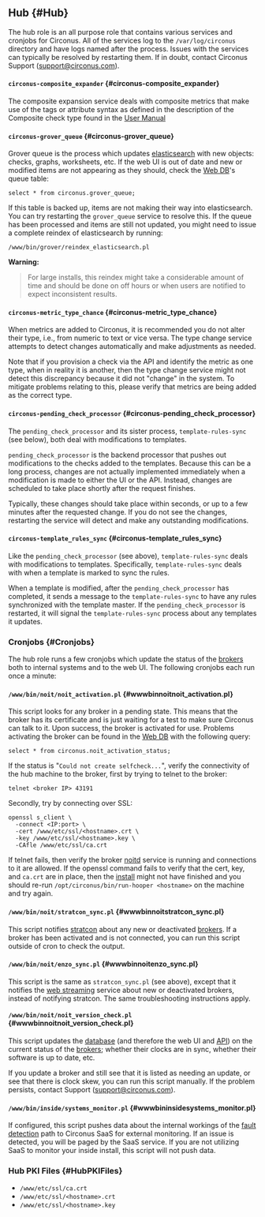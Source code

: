 ## Hub {#Hub}
The hub role is an all purpose role that contains various services and cronjobs for Circonus.  All of the services log to the `/var/log/circonus` directory and have logs named after the process.  Issues with the services can typically be resolved by restarting them. If in doubt, contact Circonus Support (support@circonus.com).


#### `circonus-composite_expander` {#circonus-composite_expander}
The composite expansion service deals with composite metrics that make use of the tags or attribute syntax as defined in the description of the Composite check type found in the [User Manual](https://login.circonus.com/user/docs/Data/CheckTypes#Composite)


#### `circonus-grover_queue` {#circonus-grover_queue}
Grover queue is the process which updates [elasticsearch](/Roles/search.md) with new objects: checks, graphs, worksheets, etc.  If the web UI is out of date and new or modified items are not appearing as they should, check the [Web DB](/Roles/web_db.md)'s queue table:
```
select * from circonus.grover_queue;
```

If this table is backed up, items are not making their way into elasticsearch. You can try restarting the `grover_queue` service to resolve this. If the queue has been processed and items are still not updated, you might need to issue a complete reindex of elasticsearch by running:
```
/www/bin/grover/reindex_elasticsearch.pl
```

**Warning:**
>For large installs, this reindex might take a considerable amount of time and should be done on off hours or when users are notified to expect inconsistent results.



#### `circonus-metric_type_chance` {#circonus-metric_type_chance}
When metrics are added to Circonus, it is recommended you do not alter their type, i.e., from numeric to text or vice versa.  The type change service attempts to detect changes automatically and make adjustments as needed.

Note that if you provision a check via the API and identify the metric as one type, when in reality it is another, then the type change service might not detect this discrepancy because it did not "change" in the system.  To mitigate problems relating to this, please verify that metrics are being added as the correct type.


#### `circonus-pending_check_processor` {#circonus-pending_check_processor}
The `pending_check_processor` and its sister process, `template-rules-sync` (see below), both deal with modifications to templates.

`pending_check_processor` is the backend processor that pushes out modifications to the checks added to the templates.  Because this can be a long process, changes are not actually implemented immediately when a modification is made to either the UI or the API. Instead, changes are scheduled to take place shortly after the request finishes.

Typically, these changes should take place within seconds, or up to a few minutes after the requested change.  If you do not see the changes, restarting the service will detect and make any outstanding modifications.


#### `circonus-template_rules_sync` {#circonus-template_rules_sync}
Like the `pending_check_processor` (see above), `template-rules-sync` deals with modifications to templates. Specifically, `template-rules-sync` deals with when a template is marked to sync the rules.

When a template is modified, after the `pending_check_processor` has completed, it sends a message to the `template-rules-sync` to have any rules synchronized with the template master.  If the `pending_check_processor` is restarted, it will signal the `template-rules-sync` process about any templates it updates.


### Cronjobs {#Cronjobs}
The hub role runs a few cronjobs which update the status of the [brokers](/Roles/broker.md) both to internal systems and to the web UI.  The following cronjobs each run once a minute:


#### `/www/bin/noit/noit_activation.pl` {#wwwbinnoitnoit_activation.pl}
This script looks for any broker in a pending state. This means that the broker has its certificate and is just waiting for a test to make sure Circonus can talk to it. Upon success, the broker is activated for use.  Problems activating the broker can be found in the [Web DB](/Roles/web_db.md) with the following query:
```
select * from circonus.noit_activation_status;
```

If the status is "`Could not create selfcheck...`", verify the connectivity of the hub machine to the broker, first by trying to telnet to the broker:
```
telnet <broker IP> 43191
```

Secondly, try by connecting over SSL:
```
openssl s_client \
  -connect <IP:port> \
  -cert /www/etc/ssl/<hostname>.crt \
  -key /www/etc/ssl/<hostname>.key \
  -CAfle /www/etc/ssl/ca.crt
```

If telnet fails, then verify the broker [noitd](/Roles/broker.md#noitd) service is running and connections to it are allowed.  If the openssl command fails to verify that the cert, key, and `ca.crt` are in place, then the [install](https://login.circonus.com/resources/docs/inside/InstallGeneral.html#InitialInstallation) might not have finished and you should re-run `/opt/circonus/bin/run-hooper <hostname>` on the machine and try again.


#### `/www/bin/noit/stratcon_sync.pl` {#wwwbinnoitstratcon_sync.pl}
This script notifies [stratcon](/Roles/stratcon.md) about any new or deactivated [brokers](/Roles/broker.md).  If a broker has been activated and is not connected, you can run this script outside of cron to check the output.


#### `/www/bin/noit/enzo_sync.pl` {#wwwbinnoitenzo_sync.pl}
This script is the same as `stratcon_sync.pl` (see above), except that it notifies the [web streaming](/Roles/web_stream.md) service about new or deactivated brokers, instead of notifying stratcon. The same troubleshooting instructions apply.


#### `/www/bin/noit/noit_version_check.pl` {#wwwbinnoitnoit_version_check.pl}
This script updates the [database](/Roles/web_db.md) (and therefore the web UI and [API](/Roles/api.md)) on the current status of the [brokers](/Roles/broker.md); whether their clocks are in sync, whether their software is up to date, etc.

If you update a broker and still see that it is listed as needing an update, or see that there is clock skew, you can run this script manually.  If the problem persists, contact Support (support@circonus.com).


#### `/www/bin/inside/systems_monitor.pl` {#wwwbininsidesystems_monitor.pl}
If configured, this script pushes data about the internal workings of the [fault detection](/Roles/fault_detection.md) path to Circonus SaaS for external monitoring.  If an issue is detected, you will be paged by the SaaS service.  If you are not utilizing SaaS to monitor your inside install, this script will not push data.


### Hub PKI Files {#HubPKIFiles}
 * `/www/etc/ssl/ca.crt`
 * `/www/etc/ssl/<hostname>.crt`
 * `/www/etc/ssl/<hostname>.key`
